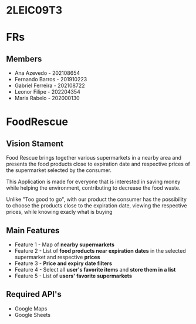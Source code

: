 # 2LEIC09T3

# FRs

## Members

- Ana Azevedo - 202108654
- Fernando Barros - 201910223
- Gabriel Ferreira - 202108722
- Leonor Filipe - 202204354
- Maria Rabelo - 202000130

# FoodRescue

## Vision Stament
Food Rescue brings together various supermarkets in a nearby area and presents the food products close to expiration date and respective prices of the supermarket selected by the consumer.

This Application is made for everyone that is interested in saving money while helping the environment, contributing to decrease the food waste.

Unlike "Too good to go", with our product the consumer has the possibility to choose the products close to the expiration date, viewing the respective prices, while knowing exacly what is buying

## Main Features
 - Feature 1 - Map of **nearby supermarkets**
 - Feature 2 - List of **food products near expiration dates** in the selected supermarket and respective **prices**
 - Feature 3 - **Price and expiry date filters**
 - Feature 4 - Select all **user's favorite items** and **store them in a list**
 - Feature 5 - List of **users' favorite supermarkets**

## Required API's
- Google Maps
- Google Sheets
